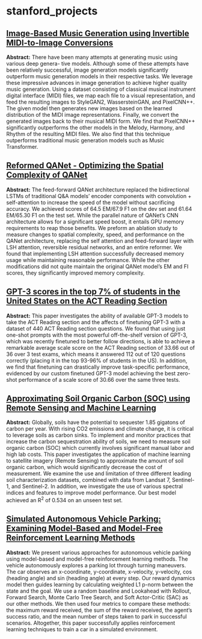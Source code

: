 # stanford_projects

## [Image-Based Music Generation using Invertible MIDI-to-Image Conversions](https://github.com/andrewhojel/stanford_ml_projects/blob/main/music_generation_report.pdf)

**Abstract:** There have been many attempts at generating music using various deep genera- tive models. Although some of these attempts have been relatively successful, image generation models significantly outperform music generation models in their respective tasks. We leverage these impressive advances in image generation to achieve higher quality music generation. Using a dataset consisting of classical musical instrument digital interface (MIDI) files, we map each file to a visual representation, and feed the resulting images to StyleGAN2, WassersteinGAN, and PixelCNN++. The given model then generates new images based on the learned distribution of the MIDI image representations. Finally, we convert the generated images back to their musical MIDI form. We find that PixelCNN++ significantly outperforms the other models in the Melody, Harmony, and Rhythm of the resulting MIDI files. We also find that this technique outperforms traditional music generation models such as Music Transformer.

## [Reformed QANet - Optimizing the Spatial Complexity of QANet](https://github.com/andrewhojel/stanford_ml_projects/blob/main/reformed_QANet_report.pdf)

**Abstract:** The feed-forward QANet architecture replaced the bidirectional LSTMs of traditional Q&A models’ encoder components with convolution + self-attention to increase the speed of the model without sacrificing accuracy. We achieved scores of 64.5 EM/67.9 F1 on the dev set and 61.64 EM/65.30 F1 on the test set. While the parallel nature of QANet’s CNN architecture allows for a significant speed boost, it entails GPU memory requirements to reap those benefits. We preform an ablation study to measure changes to spatial complexity, speed, and performance on the QANet architecture, replacing the self attention and feed-forward layer with LSH attention, reversible residual networks, and an entire reformer. We found that implementing LSH attention successfully decreased memory usage while maintaining reasonable performance. While the other modifications did not quite maintain the original QANet model’s EM and FI scores, they significantly improved memory complexity.

## [GPT-3 scores in the top 7% of students in the United States on the ACT Reading Section](https://github.com/andrewhojel/stanford_ml_projects/blob/main/gpt3_ACT_report.pdf)

**Abstract:** This paper investigates the ability of available GPT-3 models to take the ACT Reading section and the affects of finetuning GPT-3 with a dataset of 440 ACT Reading section questions. We found that using just one-shot prompts with the most powerful off-the-shelf version of GPT-3, which was recently finetuned to better follow directions, is able to achieve a remarkable average scale score on the ACT Reading section of 33.66 out of 36 over 3 test exams, which means it answered 112 out of 120 questions correctly (placing it in the top 93-96% of students in the US). In addition, we find that finetuning can drastically improve task-specific performance, evidenced by our custom finetuned GPT-3 model achieving the best zero-shot performance of a scale score of 30.66 over the same three tests.

## [Approximating Soil Organic Carbon (SOC) using Remote Sensing and Machine Learning](https://github.com/andrewhojel/stanford_ml_projects/blob/main/approximating_SOC_report.pdf)

**Abstract:** Globally, soils have the potential to sequester 1.85 gigatons of carbon per year. With rising CO2 emissions and climate change, it is critical to leverage soils as carbon sinks. To implement and monitor practices that increase the carbon sequestration ability of soils, we need to measure soil organic carbon (SOC) which currently involves significant manual labor and high lab costs. This paper investigates the application of machine learning to satellite imagery (Remote Sensing) to approximate the amount of soil organic carbon, which would significantly decrease the cost of measurement. We examine the use and limitation of three different leading soil characterization datasets, combined with data from Landsat 7, Sentinel-1, and Sentinel-2. In addition, we investigate the use of various spectral indices and features to improve model performance. Our best model achieved an R$^2$ of 0.534 on an unseen test set.

## [Simulated Autonomous Vehicle Parking: Examining Model-Based and Model-Free Reinforcement Learning Methods](https://github.com/andrewhojel/stanford_ml_projects/blob/main/simulated_parking_report.pdf)

**Abstract:** We present various approaches for autonomous vehicle parking using model-based and model-free reinforcement learning methods. The vehicle autonomously explores a parking lot through turning maneuvers. The car observes an x-coordinate, y-coordinate, x-velocity, y-velocity, cos (heading angle) and sin (heading angle) at every step. Our reward dynamics model then guides learning by calculating weighted L1 p-norm between the state and the goal. We use a random baseline and Lookahead with Rollout, Forward Search, Monte Carlo Tree Search, and Soft Actor-Critic (SAC) as our other methods. We then used four metrics to compare these methods: the maximum reward received, the sum of the reward received, the agent’s success ratio, and the mean number of steps taken to park in successful scenarios. Altogether, this paper successfully applies reinforcement learning techniques to train a car in a simulated environment.
